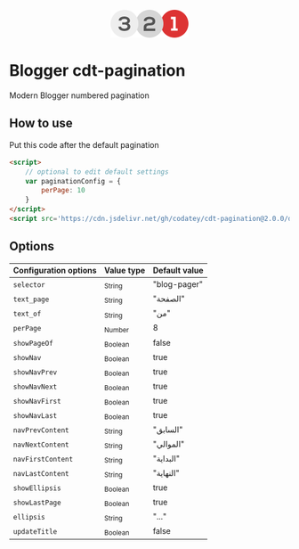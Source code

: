 <p align="center"><a href="#" target="_blank"><img width="140" alt='cdt-pagination logo' src="logo.png"></a></p>

# Blogger cdt-pagination
Modern Blogger numbered pagination

## How to use
Put this code after the default pagination
``` html
<script>
    // optional to edit default settings
    var paginationConfig = {
        perPage: 10
    }
</script>
<script src='https://cdn.jsdelivr.net/gh/codatey/cdt-pagination@2.0.0/dist/cdt-pagination.min.js'></script>
```

## Options

| Configuration options          | Value type    | Default value      |
|-----------------|---------|--------------|
| `selector`        | <sub>String  | "blog-pager" |
| `text_page`       | <sub>String  | "الصفحة"     |
| `text_of`         | <sub>String  | "من"         |
| `perPage`         | <sub>Number  | 8            |
| `showPageOf`      | <sub>Boolean | false        |
| `showNav`         | <sub>Boolean | true         |
| `showNavPrev`     | <sub>Boolean | true         |
| `showNavNext`     | <sub>Boolean | true         |
| `showNavFirst`    | <sub>Boolean | true         |
| `showNavLast`     | <sub>Boolean | true         |
| `navPrevContent`  | <sub>String  | "السابق"     |
| `navNextContent`  | <sub>String  | "الموالي"    |
| `navFirstContent` | <sub>String  | "البداية"    |
| `navLastContent`  | <sub>String  | "النهاية"    |
| `showEllipsis`    | <sub>Boolean | true         |
| `showLastPage`    | <sub>Boolean | true         |
| `ellipsis`        | <sub>String  | "..."        |
| `updateTitle`     | <sub>Boolean  | false        |